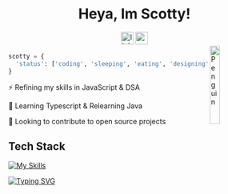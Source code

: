 <!-- <div align="center">
<img width="100%" height = "250px" src="https://cdn.pixabay.com/photo/2018/01/14/23/12/nature-3082832_1280.jpg" alt="cover" />
</div> -->

<div align="center"><h1> Heya, Im Scotty!</h1></div>

<div align="center">
 <a href="https://linkedin.com/in/scottadamr">
 <img src="https://img.shields.io/static/v1?message=LinkedIn&logo=linkedin&label=&color=88976d&logoColor=white&labelColor=&style=for-the-badge" height="25" alt="linkedin logo" /></a>
  <!-- <a href=""><img src="https://img.shields.io/badge/Portfolio-D2B48C?style=for-the-badge&logo=hotjar&logoColor=black" height="25" alt="codepen logo"  /></a> -->
<a href="https://www.codewars.com/users/Scotty-Cloud"><img src="https://img.shields.io/badge/Codewars-88976d?style=for-the-badge&logo=codewars&logoColor=black" height="25" alt="codepen logo"  /></a>
</div>
<!-- <img width="55%" align="right" alt="Github" src="https://raw.githubusercontent.com/rahulbanerjee26/githubProfileReadmeGenerator/47a1a7b035154ce002fffc42e803b6ca8acbc4f3/gifs/git-header.svg" BDA27E C9AD7F/> -->

<img align="right" src="https://raw.githubusercontent.com/Tarikul-Islam-Anik/Animated-Fluent-Emojis/master/Emojis/Animals/Penguin.png" alt="Penguin" width="20%" />


``` python
scotty = {
  'status': ['coding', 'sleeping', 'eating', 'designing', 'making people laugh']
}
```

⚡️ Refining my skills in JavaScript & DSA

🌱 Learning Typescript & Relearning Java

🦙 Looking to contribute to open source projects


## Tech Stack <!-- <img src = "" width =  height = > -->

[![My Skills](https://skillicons.dev/icons?i=js,react,nodejs,mongodb,express,py,django,postgresql,css,html,aws,vscode,vercel,git,github)](https://skillicons.dev) 

[![Typing SVG](https://readme-typing-svg.herokuapp.com?font=Supermercado+One&color=%2384AAAD&lines=Stay+Cozy)](https://git.io/typing-svg)